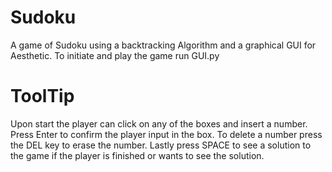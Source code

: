 # Sudoku
A game of Sudoku using a backtracking Algorithm and a graphical GUI for Aesthetic. 
To initiate and play the game run GUI.py

# ToolTip
Upon start the player can click on any of the boxes and insert a number. Press Enter to confirm the player input in the box.
To delete a number press the DEL key to erase the number. Lastly press SPACE to see a solution to the game if the player is finished or wants to see the solution.
